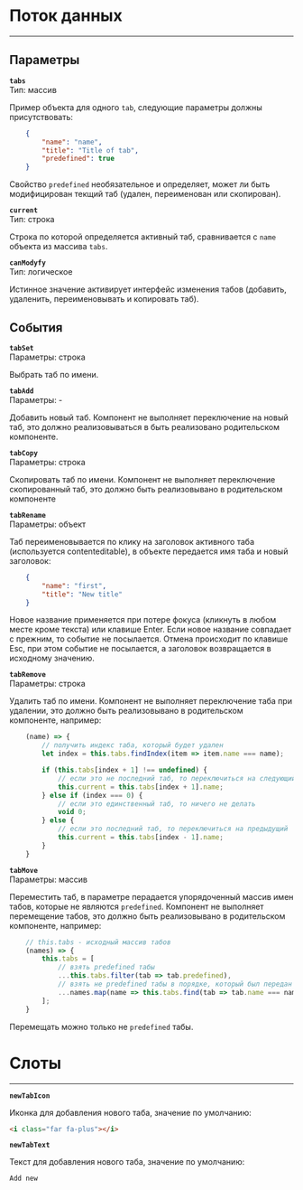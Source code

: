 # Поток данных

---

## Параметры

**`tabs`**  
Тип: массив

Пример объекта для одного `tab`, следующие параметры должны присутствовать:

```json
	{
		"name": "name",
		"title": "Title of tab",
		"predefined": true
	}
```

Свойство `predefined` необязательное и определяет, может ли быть модифицирован текщий таб (удален, переименован или скопирован).

**`current`**  
Тип: строка

Строка по которой определяется активный таб, сравнивается с `name` объекта из массива `tabs`.

**`canModyfy`**  
Тип: логическое

Истинное значение активирует интерфейс изменения табов (добавить, удаленить, переименовывать и копировать таб).

## События

**`tabSet`**  
Параметры: строка

Выбрать таб по имени.

**`tabAdd`**  
Параметры: -

Добавить новый таб. Компонент не выполняет переключение на новый таб, это должно реализовываться в быть реализовано родительском компоненте.

**`tabCopy`**  
Параметры: строка

Скопировать таб по имени. Компонент не выполняет переключение скопированный таб, это должно быть реализовывано в родительском компоненте

**`tabRename`**  
Параметры: объект

Таб переименовывается по клику на заголовок активного таба (используется contenteditable), в объекте передается имя таба и новый заголовок:

```json
	{
		"name": "first",
		"title": "New title"
	}
```

Новое название применяется при потере фокуса (кликнуть в любом месте кроме текста) или клавише Enter. Если новое название совпадает с прежним, то событие не посылается. Отмена происходит по клавише Esc, при этом событие не посылается, а заголовок возвращается в исходному значению.

**`tabRemove`**  
Параметры: строка

Удалить таб по имени. Компонент не выполняет переключение таба при удалении, это должно быть реализовывано в родительском компоненте, например:

```javascript
	(name) => {
		// получить индекс таба, который будет удален
		let index = this.tabs.findIndex(item => item.name === name);

		if (this.tabs[index + 1] !== undefined) {
			// если это не последний таб, то переключиться на следующий
			this.current = this.tabs[index + 1].name;
		} else if (index === 0) {
			// если это единственный таб, то ничего не делать
			void 0;
		} else {
			// если это последний таб, то переключиться на предыдущий
			this.current = this.tabs[index - 1].name;
		}
	}
```

**`tabMove`**  
Параметры: массив

Переместить таб, в параметре перадается упорядоченный массив имен табов, которые не являются `predefined`. Компонент не выполняет перемещение табов, это должно быть реализовывано в родительском компоненте, например:

```javascript
	// this.tabs - исходный массив табов
	(names) => {
		this.tabs = [
			// взять predefined табы
			...this.tabs.filter(tab => tab.predefined),
			// взять не predefined табы в порядке, который был передан
			...names.map(name => this.tabs.find(tab => tab.name === name))
		];
	}
```

Перемещать можно только не `predefined` табы.

# Слоты

---

**`newTabIcon`**

Иконка для добавления нового таба, значение по умолчанию:

```html
<i class="far fa-plus"></i>
```

**`newTabText`**

Текст для добавления нового таба, значение по умолчанию:

```html
Add new
```
